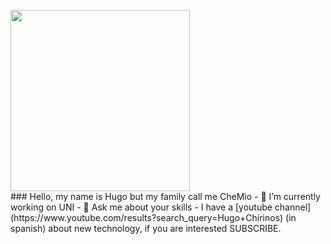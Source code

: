 <div style="display:inline_black"><br>
<img border="0" src="figures/vowels1_large.jpg" width="287" height="290">
</div>
### Hello, my name is Hugo but my family call me CheMio 
- 🔭 I’m currently working on UNI
- 💬 Ask me about your skills
- I have a [youtube channel](https://www.youtube.com/results?search_query=Hugo+Chirinos) (in spanish) about new technology, if you are interested SUBSCRIBE.


<!--
**chemio2021/chemio2021** is a ✨ _special_ ✨ repository because its `README.md` (this file) appears on your GitHub profile.

Here are some ideas to get you started:


- 🌱 I’m currently learning ...
- 👯 I’m looking to collaborate on ...
- 🤔 I’m looking for help with ...
- 💬 Ask me about ...
- 📫 How to reach me: ...
- 😄 Pronouns: ...
- ⚡ Fun fact: ...
-->
